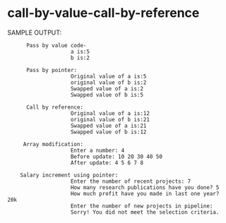 # call-by-value-call-by-reference
SAMPLE OUTPUT:

          Pass by value code-
                        a is:5
                        b is:2
                        
          Pass by pointer:
                        Original value of a is:5
                        original value of b is:2
                        Swapped value of a is:2
                        Swapped value of b is:5 

          Call by reference:
                        Original value of a is:12
                        original value of b is:21
                        Swapped value of a is:21
                        Swapped value of b is:12

         Array modification:
                        Enter a number: 4
                        Before update: 10 20 30 40 50 
                        After update: 4 5 6 7 8 

        Salary increment using pointer:
                        Enter the number of recent projects: 7
                        How many research publications have you done? 5
                        How much profit have you made in last one year? 20k
                        Enter the number of new projects in pipeline: 
                        Sorry! You did not meet the selection criteria.

          
          

